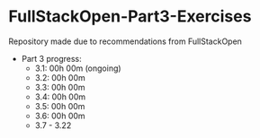 # FullStackOpen-Part3-Exercises
Repository made due to recommendations from FullStackOpen
- Part 3 progress:
  - 3.1: 00h 00m (ongoing)
  - 3.2: 00h 00m
  - 3.3: 00h 00m
  - 3.4: 00h 00m
  - 3.5: 00h 00m
  - 3.6: 00h 00m
  - 3.7 - 3.22
